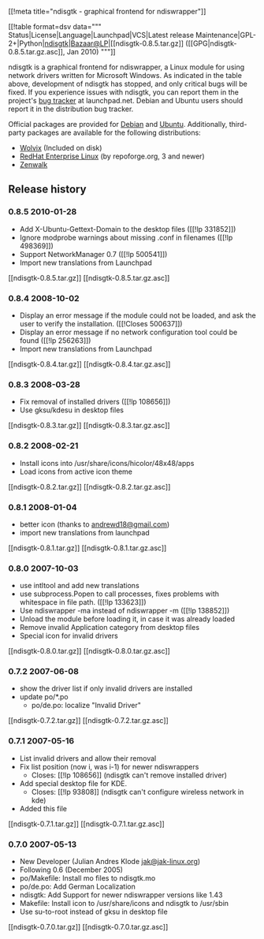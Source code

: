 [[!meta title="ndisgtk - graphical frontend for ndiswrapper"]]

[[!table format=dsv data="""
Status|License|Language|Launchpad|VCS|Latest release
Maintenance|GPL-2+|Python|[ndisgtk](https://launchpad.net/ndisgtk)|[Bazaar@LP](https://code.launchpad.net/~juliank/ndisgtk/trunk)|[[ndisgtk-0.8.5.tar.gz]] ([[GPG|ndisgtk-0.8.5.tar.gz.asc]], Jan 2010)
"""]]

ndisgtk is a graphical frontend for ndiswrapper, a Linux module for
using network drivers written for Microsoft Windows. As indicated in
the table above, development of ndisgtk has stopped, and only critical
bugs will be fixed. If you experience issues with ndisgtk, you can report
them in the project's [bug tracker](https://bugs.launchpad.net/ndisgtk/) at
launchpad.net. Debian and Ubuntu users should report it in the distribution
bug tracker.

Official packages are provided for [Debian](http://packages.debian.org/ndisgtk)
and [Ubuntu](http://packages.ubuntu.com/ndisgtk). Additionally, third-party
packages are available for the following distributions:

 * [Wolvix](http://wolvix.org/) (Included on disk)
 * [RedHat Enterprise Linux](http://pkgs.repoforge.org/ndisgtk/) (by repoforge.org, 3 and newer)
 * [Zenwalk](http://packages.zenwalk.org/?q=ndisgtk&zversion=current)


Release history
---------------


### 0.8.5				2010-01-28
  - Add X-Ubuntu-Gettext-Domain to the desktop files ([[!lp 331852]])
  - Ignore modprobe warnings about missing .conf in filenames ([[!lp 498369]])
  - Support NetworkManager 0.7 ([[!lp 500541]])
  - Import new translations from Launchpad

[[ndisgtk-0.8.5.tar.gz]] [[ndisgtk-0.8.5.tar.gz.asc]]
  
### 0.8.4				2008-10-02
  - Display an error message if the module could not be loaded,
    and ask the user to verify the installation. ([[!Closes 500637]])
  - Display an error message if no network configuration tool could
    be found ([[!lp 256263]])
  - Import new translations from Launchpad

[[ndisgtk-0.8.4.tar.gz]] [[ndisgtk-0.8.4.tar.gz.asc]]

### 0.8.3				2008-03-28
  - Fix removal of installed drivers ([[!lp 108656]])
  - Use gksu/kdesu in desktop files

[[ndisgtk-0.8.3.tar.gz]]
[[ndisgtk-0.8.3.tar.gz.asc]]

### 0.8.2				2008-02-21
  - Install icons into /usr/share/icons/hicolor/48x48/apps
  - Load icons from active icon theme

[[ndisgtk-0.8.2.tar.gz]]
[[ndisgtk-0.8.2.tar.gz.asc]]

### 0.8.1				2008-01-04
  - better icon (thanks to andrewd18@gmail.com)
  - import new translations from launchpad

[[ndisgtk-0.8.1.tar.gz]]
[[ndisgtk-0.8.1.tar.gz.asc]]

### 0.8.0				2007-10-03
  - use intltool and add new translations
  - use subprocess.Popen to call processes, fixes problems with whitespace in
    file path. ([[!lp 133623]])
  - Use ndiswrapper -ma instead of ndiswrapper -m ([[!lp 138852]])
  - Unload the module before loading it, in case it was already loaded
  - Remove invalid Application category from desktop files
  - Special icon for invalid drivers

[[ndisgtk-0.8.0.tar.gz]]
[[ndisgtk-0.8.0.tar.gz.asc]]

### 0.7.2				2007-06-08
  - show the driver list if only invalid drivers are installed
  - update po/*.po
    - po/de.po: localize "Invalid Driver"

[[ndisgtk-0.7.2.tar.gz]]
[[ndisgtk-0.7.2.tar.gz.asc]]

### 0.7.1				2007-05-16
  - List invalid drivers and allow their removal
  - Fix list position (now i, was i-1) for newer ndiswrappers
    - Closes: [[!lp 108656]] (ndisgtk can't remove installed driver)
  - Add special desktop file for KDE.
    - Closes: [[!lp 93808]] (ndisgtk can't configure wireless network in kde)
  - Added this file

[[ndisgtk-0.7.1.tar.gz]]
[[ndisgtk-0.7.1.tar.gz.asc]]

### 0.7.0				2007-05-13
  - New Developer (Julian Andres Klode <jak@jak-linux.org>)
  - Following 0.6 (December 2005)
  - po/Makefile: Install mo files to ndisgtk.mo
  - po/de.po: Add German Localization
  - ndisgtk: Add Support for newer ndiswrapper versions like 1.43
  - Makefile: Install icon to /usr/share/icons and ndisgtk to /usr/sbin
  - Use su-to-root instead of gksu in desktop file

[[ndisgtk-0.7.0.tar.gz]]
[[ndisgtk-0.7.0.tar.gz.asc]]

